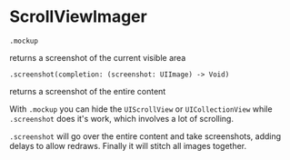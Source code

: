 # ScrollViewImager


    .mockup
returns a screenshot of the current visible area

    .screenshot(completion: (screenshot: UIImage) -> Void)
returns a screenshot of the entire content

With `.mockup` you can hide the `UIScrollView` or `UICollectionView` while `.screenshot` does it's work, which involves a lot of scrolling.

`.screenshot` will go over the entire content and take screenshots, adding delays to allow redraws. Finally it will stitch all images together.
